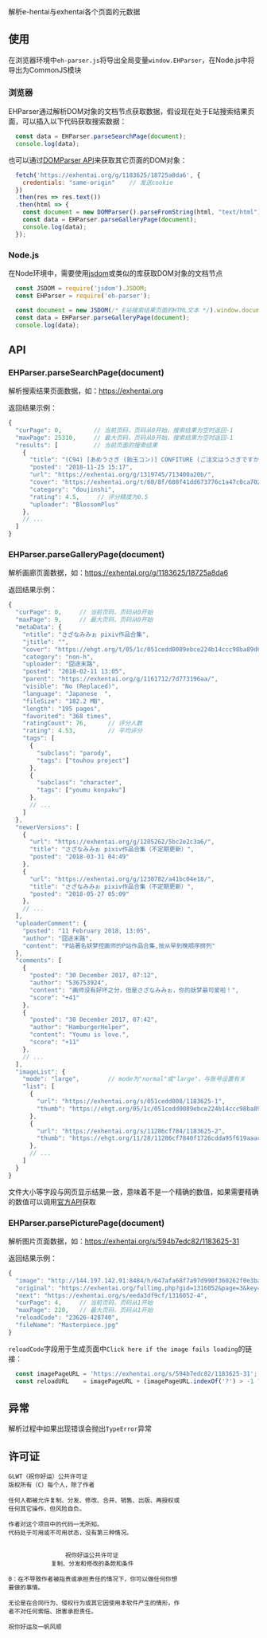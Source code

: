 解析e-hentai与exhentai各个页面的元数据

## 使用

在浏览器环境中`eh-parser.js`将导出全局变量`window.EHParser`，在Node.js中将导出为CommonJS模块

### 浏览器

EHParser通过解析DOM对象的文档节点获取数据，假设现在处于E站搜索结果页面，可以插入以下代码获取搜索数据：

```js
  const data = EHParser.parseSearchPage(document);
  console.log(data);
```

也可以通过[DOMParser API](https://developer.mozilla.org/zh-CN/docs/Web/API/DOMParser)来获取其它页面的DOM对象：

```js
  fetch('https://exhentai.org/g/1183625/18725a8da6', {
    credentials: "same-origin"    // 发送cookie
  })
  .then(res => res.text())
  .then(html => {
    const document = new DOMParser().parseFromString(html, "text/html");
    const data = EHParser.parseGalleryPage(document);
    console.log(data);
  });
```

### Node.js

在Node环境中，需要使用[jsdom](https://github.com/jsdom/jsdom)或类似的库获取DOM对象的文档节点

```js
  const JSDOM = require('jsdom').JSDOM;
  const EHParser = require('eh-parser');

  const document = new JSDOM(/* E站搜索结果页面的HTML文本 */).window.document;
  const data = EHParser.parseGalleryPage(document);
  console.log(data);
```

## API

### EHParser.parseSearchPage(document)

解析搜索结果页面数据，如：https://exhentai.org

返回结果示例：

```js
{
  "curPage": 0,         // 当前页码，页码从0开始，搜索结果为空时返回-1
  "maxPage": 25310,     // 最大页码，页码从0开始，搜索结果为空时返回-1
  "results": [          // 当前页面的搜索结果
    {
      "title": "(C94) [あめうさぎ (飴玉コン)] CONFITURE (ご注文はうさぎですか?) [中国翻訳]",
      "posted": "2018-11-25 15:17",
      "url": "https://exhentai.org/g/1319745/713400a20b/",
      "cover": "https://exhentai.org/t/60/8f/608f41dd673776c1a47c0ca70275f98342c6884f-2697059-2116-3000-jpg_l.jpg",
      "category": "doujinshi",
      "rating": 4.5,     // 评分精度为0.5
      "uploader": "BlossomPlus"
    },
    // ...
  ]
}
```

### EHParser.parseGalleryPage(document)

解析画廊页面数据，如：https://exhentai.org/g/1183625/18725a8da6

返回结果示例：

```js
{
  "curPage": 0,     // 当前页码，页码从0开始
  "maxPage": 9,     // 最大页码，页码从0开始
  "metaData": {
    "ntitle": "さざなみみぉ pixiv作品合集",
    "jtitle": "",
    "cover": "https://ehgt.org/t/05/1c/051cedd0089ebce224b14ccc98ba89d67ff3f284-954244-800-1119-jpg_250.jpg",
    "category": "non-h",
    "uploader": "囧途末路",
    "posted": "2018-02-11 13:05",
    "parent": "https://exhentai.org/g/1161712/7d773196aa/",
    "visible": "No (Replaced)",
    "language": "Japanese  ",
    "fileSize": "182.2 MB",
    "length": "195 pages",
    "favorited": "368 times",
    "ratingCount": 76,      // 评分人数
    "rating": 4.53,         // 平均评分
    "tags": [
      {
        "subclass": "parody",
        "tags": ["touhou project"]
      },
      {
        "subclass": "character",
        "tags": ["youmu konpaku"]
      },
      // ...
    ]
  },
  "newerVersions": [
    {
      "url": "https://exhentai.org/g/1205262/5bc2e2c3a6/",
      "title": "さざなみみぉ pixiv作品合集（不定期更新）",
      "posted": "2018-03-31 04:49"
    },
    {
      "url": "https://exhentai.org/g/1230782/a41bc04e18/",
      "title": "さざなみみぉ pixiv作品合集（不定期更新）",
      "posted": "2018-05-27 05:09"
    },
    // ...
  ],
  "uploaderComment": {
    "posted": "11 February 2018, 13:05",
    "author": "囧途末路",
    "content": "P站著名妖梦控画师的P站作品合集,按从早到晚顺序排列"
  },
  "comments": [
    {
      "posted": "30 December 2017, 07:12",
      "author": "536753924",
      "content": "画师没有好坏之分，但是さざなみみぉ，你的妖梦最可爱啦！",
      "score": "+41"
    },
    {
      "posted": "30 December 2017, 07:42",
      "author": "HamburgerHelper",
      "content": "Youmu is love.",
      "score": "+11"
    },
    // ...
  ],
  "imageList": {
    "mode": "large",        // mode为"normal"或"large"，与账号设置有关
    "list": [
      {
        "url": "https://exhentai.org/s/051cedd008/1183625-1",
        "thumb": "https://ehgt.org/05/1c/051cedd0089ebce224b14ccc98ba89d67ff3f284-954244-800-1119-jpg_l.jpg"    // thumb仅在mode为"large"时存在
      },
      {
        "url": "https://exhentai.org/s/11286cf784/1183625-2",
        "thumb": "https://ehgt.org/11/28/11286cf7840f1726cdda95f619aaacd7d5a1f9fex1190142-800-1125-jpg_l.jpg"
      },
      // ...
    ]
  }
}
```

文件大小等字段与网页显示结果一致，意味着不是一个精确的数值，如果需要精确的数值可以调用[官方API](https://ehwiki.org/wiki/API)获取

### EHParser.parsePicturePage(document)

解析图片页面数据，如：https://exhentai.org/s/594b7edc82/1183625-31

返回结果示例：

```js
{
  "image": "http://144.197.142.91:8484/h/647afa68f7a97d990f360262f0e3bab872fbd501-216944-900-900-jpg/keystamp=1543465500-a9c0673140;fileindex=24684240;xres=2400/Masterpiece.jpg",
  "original": "https://exhentai.org/fullimg.php?gid=1316052&page=3&key=0cz2qum96tg",    // 原图下载链接，不存在时为null
  "next": "https://exhentai.org/s/eeda3df9cf/1316052-4",                                // 下一张图片的页面
  "curPage": 4,     // 当前页码，页码从1开始
  "maxPage": 220,   // 最大页码，页码从1开始
  "reloadCode": "23626-428740",
  "fileName": "Masterpiece.jpg"
}
```

`reloadCode`字段用于生成页面中`Click here if the image fails loading`的链接：

```js
  const imagePageURL = 'https://exhentai.org/s/594b7edc82/1183625-31';
  const reloadURL    = imagePageURL + (imagePageURL.indexOf('?') > -1 ? '&' : '?') + 'nl=' + reloadCode;
```

## 异常

解析过程中如果出现错误会抛出`TypeError`异常

## 许可证

```
GLWT（祝你好运）公共许可证
版权所有（C）每个人，除了作者

任何人都被允许复制、分发、修改、合并、销售、出版、再授权或
任何其它操作，但风险自负。

作者对这个项目中的代码一无所知。
代码处于可用或不可用状态，没有第三种情况。


                祝你好运公共许可证
            复制、分发和修改的条款和条件

0：在不导致作者被指责或承担责任的情况下，你可以做任何你想
要做的事情。

无论是在合同行为、侵权行为或其它因使用本软件产生的情形，作
者不对任何索赔、损害承担责任。

祝你好运及一帆风顺
```